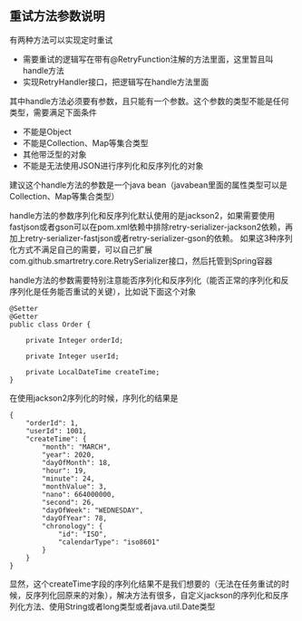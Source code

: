 ## 重试方法参数说明
有两种方法可以实现定时重试
* 需要重试的逻辑写在带有@RetryFunction注解的方法里面，这里暂且叫handle方法
* 实现RetryHandler接口，把逻辑写在handle方法里面


其中handle方法必须要有参数，且只能有一个参数。这个参数的类型不能是任何类型，需要满足下面条件
* 不能是Object
* 不能是Collection、Map等集合类型
* 其他带泛型的对象
* 不能是无法使用JSON进行序列化和反序列化的对象

建议这个handle方法的参数是一个java bean（javabean里面的属性类型可以是Collection、Map等集合类型）

handle方法的参数序列化和反序列化默认使用的是jackson2，如果需要使用fastjson或者gson可以在pom.xml依赖中排除retry-serializer-jackson2依赖，再加上retry-serializer-fastjson或者retry-serializer-gson的依赖。
如果这3种序列化方式不满足自己的需要，可以自己扩展com.github.smartretry.core.RetrySerializer接口，然后托管到Spring容器


handle方法的参数需要特别注意能否序列化和反序列化（能否正常的序列化和反序列化是任务能否重试的关键），比如说下面这个对象
    
    @Setter
    @Getter
    public class Order {
    
        private Integer orderId;
    
        private Integer userId;
    
        private LocalDateTime createTime;
    }

在使用jackson2序列化的时候，序列化的结果是

    {
    	"orderId": 1,
    	"userId": 1001,
    	"createTime": {
    		"month": "MARCH",
    		"year": 2020,
    		"dayOfMonth": 18,
    		"hour": 19,
    		"minute": 24,
    		"monthValue": 3,
    		"nano": 664000000,
    		"second": 26,
    		"dayOfWeek": "WEDNESDAY",
    		"dayOfYear": 78,
    		"chronology": {
    			"id": "ISO",
    			"calendarType": "iso8601"
    		}
    	}
    }

显然，这个createTime字段的序列化结果不是我们想要的（无法在任务重试的时候，反序列化回原来的对象），解决方法有很多，自定义jackson的序列化和反序列化方法、使用String或者long类型或者java.util.Date类型